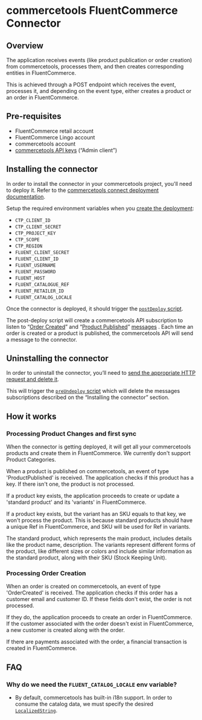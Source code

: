 # commercetools FluentCommerce Connector

## Overview

The application receives events (like product publication or order creation) from commercetools, processes them, and then creates corresponding entities in FluentCommerce.

This is achieved through a POST endpoint which receives the event, processes it, and depending on the event type, either creates a product or an order in FluentCommerce.

## Pre-requisites
  - FluentCommerce retail account
  - FluentCommerce Lingo account
  - commercetools account
  - [commercetools API keys](https://docs.commercetools.com/getting-started/create-api-client) (“Admin client”)

## Installing the connector
In order to install the connector in your commercetools project, you'll need to deploy it. Refer to the [commercetools connect deployment documentation](https://docs.commercetools.com/connect/concepts#deployments).

Setup the required environment variables when you [create the deployment](https://docs.commercetools.com/connect/getting-started#create-a-deployment):

- `CTP_CLIENT_ID`
- `CTP_CLIENT_SECRET`
- `CTP_PROJECT_KEY`
- `CTP_SCOPE`
- `CTP_REGION`
- `FLUENT_CLIENT_SECRET`
- `FLUENT_CLIENT_ID`
- `FLUENT_USERNAME`
- `FLUENT_PASSWORD`
- `FLUENT_HOST`
- `FLUENT_CATALOGUE_REF`
- `FLUENT_RETAILER_ID`
- `FLUENT_CATALOG_LOCALE`

Once the connector is deployed, it should trigger the [`postDeploy` script](https://docs.commercetools.com/connect/convert-existing-integration#postdeploy).

The post-deploy script will create a commercetools API subscription to listen to “[Order Created](https://docs.commercetools.com/api/projects/messages#order-created)” and “[Product Published](https://docs.commercetools.com/api/projects/messages#product-published)” [messages](https://docs.commercetools.com/api/projects/messages) . Each time an order is created or a product is published, the commercetools API will send a message to the connector.

## Uninstalling the connector

In order to uninstall the connector, you’ll need to [send the appropriate HTTP request and delete it](https://docs.commercetools.com/connect/deployments#delete-deployment).

This will trigger the [`preUndeploy` script](https://docs.commercetools.com/connect/convert-existing-integration#preundeploy) which will delete the messages subscriptions described on the “Installing the connector” section.

## How it works


### Processing Product Changes and first sync

When the connector is getting deployed, it will get all your commercetools products and create them in FluentCommerce. We currently don't support Product Categories.

When a product is published on commercetools, an event of type 'ProductPublished' is received. The application checks if this product has a key. If there isn't one, the product is not processed. 

If a product key exists, the application proceeds to create or update a 'standard product' and its 'variants' in FluentCommerce. 

If a product key exists, but the variant has an SKU equals to that key, we won't process the product. This is because standard products should have a unique Ref in FluentCommerce, and SKU will be used for Ref in variants.

The standard product, which represents the main product, includes details like the product name, description. The variants represent different forms of the product, like different sizes or colors and include similar information as the standard product, along with their SKU (Stock Keeping Unit).

### Processing Order Creation 

When an order is created on commercetools, an event of type 'OrderCreated' is received. The application checks if this order has a customer email and customer ID. If these fields don't exist, the order is not processed. 

If they do, the application proceeds to create an order in FluentCommerce. If the customer associated with the order doesn't exist in FluentCommerce, a new customer is created along with the order. 

If there are payments associated with the order, a financial transaction is created in FluentCommerce.

## FAQ

### Why do we need the `FLUENT_CATALOG_LOCALE` env variable?

- By default, commercetools has built-in i18n support. In order to consume the catalog data, we must specify the desired [`LocalizedString`](https://docs.commercetools.com/api/types#localizedstring).



